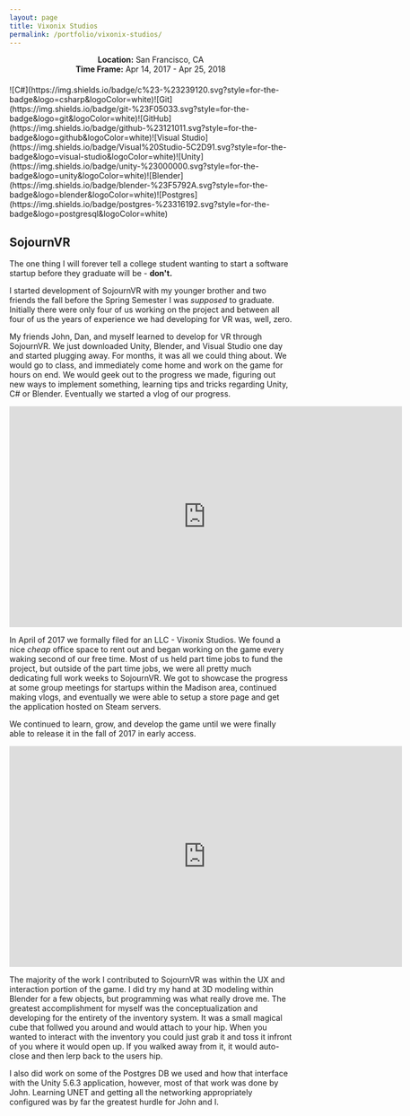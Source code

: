 ```yaml
---
layout: page
title: Vixonix Studios
permalink: /portfolio/vixonix-studios/
---
```


<center style="margin-bottom: 20px">
<b>Location:</b> San Francisco, CA<br>
<b>Time Frame:</b> Apr 14, 2017 - Apr 25, 2018 
</center>  

<div class="shields" markdown=1>
![C#](https://img.shields.io/badge/c%23-%23239120.svg?style=for-the-badge&logo=csharp&logoColor=white)![Git](https://img.shields.io/badge/git-%23F05033.svg?style=for-the-badge&logo=git&logoColor=white)![GitHub](https://img.shields.io/badge/github-%23121011.svg?style=for-the-badge&logo=github&logoColor=white)![Visual Studio](https://img.shields.io/badge/Visual%20Studio-5C2D91.svg?style=for-the-badge&logo=visual-studio&logoColor=white)![Unity](https://img.shields.io/badge/unity-%23000000.svg?style=for-the-badge&logo=unity&logoColor=white)![Blender](https://img.shields.io/badge/blender-%23F5792A.svg?style=for-the-badge&logo=blender&logoColor=white)![Postgres](https://img.shields.io/badge/postgres-%23316192.svg?style=for-the-badge&logo=postgresql&logoColor=white)
</div>

## SojournVR

The one thing I will forever tell a college student wanting to start a software startup before they graduate will be - **don't.**

I started development of SojournVR with my younger brother and two friends the fall before the Spring Semester I was *supposed* to graduate. Initially there were only four of us working on the project and between all four of us the years of experience we had developing for VR was, well, zero.

My friends John, Dan, and myself learned to develop for VR through SojournVR. We just downloaded Unity, Blender, and Visual Studio one day and started plugging away. For months, it was all we could thing about. We would go to class, and immediately come home and work on the game for hours on end. We would geek out to the progress we made, figuring out new ways to implement something, learning tips and tricks regarding Unity, C# or Blender. Eventually we started a vlog of our progress.

<iframe width="700" height="394" src="https://www.youtube.com/embed/lPaD_hbwDYU?si=cia-UkrIWrWwWijM" title="YouTube video player" frameborder="0" allow="accelerometer; autoplay; clipboard-write; encrypted-media; gyroscope; picture-in-picture; web-share" referrerpolicy="strict-origin-when-cross-origin" allowfullscreen></iframe>

In April of 2017 we formally filed for an LLC - Vixonix Studios. We found a nice *cheap* office space to rent out and began working on the game every waking second of our free time. Most of us held part time jobs to fund the project, but outside of the part time jobs, we were all pretty much dedicating full work weeks to SojournVR. We got to showcase the progress at some group meetings for startups within the Madison area, continued making vlogs, and eventually we were able to setup a store page and get the application hosted on Steam servers.

We continued to learn, grow, and develop the game until we were finally able to release it in the fall of 2017 in early access. 

<iframe width="700" height="394" src="https://www.youtube.com/embed/DfAPkph9YMQ?si=S3gJm3FPbqDRsT33" title="YouTube video player" frameborder="0" allow="accelerometer; autoplay; clipboard-write; encrypted-media; gyroscope; picture-in-picture; web-share" referrerpolicy="strict-origin-when-cross-origin" allowfullscreen></iframe>

The majority of the work I contributed to SojournVR was within the UX and interaction portion of the game. I did try my hand at 3D modeling within Blender for a few objects, but programming was what really drove me. The greatest accomplishment for myself was the conceptualization and developing for the entirety of the inventory system. It was a small magical cube that follwed you around and would attach to your hip. When you wanted to interact with the inventory you could just grab it and toss it infront of you where it would open up. If you walked away from it, it would auto-close and then lerp back to the users hip.

I also did work on some of the Postgres DB we used and how that interface with the Unity 5.6.3 application, however, most of that work was done by John. Learning UNET and getting all the networking appropriately configured was by far the greatest hurdle for John and I. 